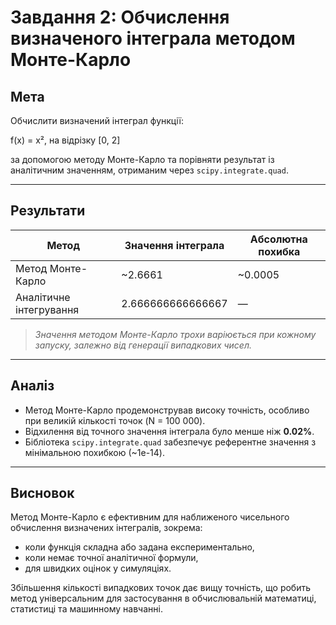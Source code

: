 # Завдання 2: Обчислення визначеного інтеграла методом Монте-Карло

## Мета

Обчислити визначений інтеграл функції:

f(x) = x², на відрізку [0, 2]


за допомогою методу Монте-Карло та порівняти результат із аналітичним значенням, отриманим через `scipy.integrate.quad`.

---

## Результати

| Метод                  | Значення інтеграла     | Абсолютна похибка       |
|------------------------|-------------------------|--------------------------|
| Метод Монте-Карло      | ~2.6661                 | ~0.0005                  |
| Аналітичне інтегрування| 2.666666666666667       | —                        |

> *Значення методом Монте-Карло трохи варіюється при кожному запуску, залежно від генерації випадкових чисел.*

---

## Аналіз

- Метод Монте-Карло продемонстрував високу точність, особливо при великій кількості точок (N = 100 000).
- Відхилення від точного значення інтеграла було менше ніж **0.02%**.
- Бібліотека `scipy.integrate.quad` забезпечує референтне значення з мінімальною похибкою (~1e-14).

---

## Висновок

Метод Монте-Карло є ефективним для наближеного чисельного обчислення визначених інтегралів, зокрема:

- коли функція складна або задана експериментально,
- коли немає точної аналітичної формули,
- для швидких оцінок у симуляціях.

Збільшення кількості випадкових точок дає вищу точність, що робить метод універсальним для застосування в обчислювальній математиці, статистиці та машинному навчанні.
